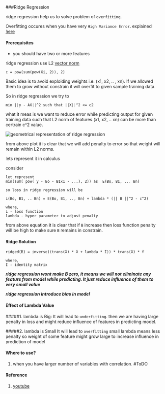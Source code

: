 ###Ridge Regression

ridge regression help us to solve problem of `overfitting`.

Overfitting occures when you have very `High Variance Error`. explained [here](https://github.com/chetandhembre/NN_Concepts/blob/master/utils/bias%20variance%20tradeoff.md)

#### Prerequisites

- you should have two or more features

ridge regression use L2 [vector norm](https://github.com/chetandhembre/NN_Concepts/blob/master/utils/Vector%20Norm.md)

```
c = pow(sum(pow(Xi, 2)), 2)
```

Basic idea is to avoid exploiding weights i.e. (x1, x2, .. , xn). If we allowed them to grow without constrain it will overfit to given sample training data.

So in ridge regression we try to 

```
min ||y - AX||^2 such that ||X||^2 <= c2
```

what it meas is we want to reduce error while predicting output for given training data such that L2 norm of features (x1, x2, .. xn) can be more than certrain c^2 value. 

![geometrical representation of ridge regression](http://rasbt.github.io/mlxtend/user_guide/general_concepts/regularization-linear_files/l2.png)

from above plot it is clear that we will add penalty to error so that weight will remain within L2 norms.

lets represent it in calculus

consider
 
```
let represent 
min(sum( pow( y - Bo - B1x1 - ...), 2)) as  E(Bo, B1, ... Bn)

so loss in ridge regression will be

L(Bo, B1, .. Bn) = E(Bo, B1, .., Bn) + lambda * (|| B ||^2 - c^2)

where,
L - loss function
lambda - hyper parameter to adjust penalty
```

from above equation it is clear that if `B` increase then loss function penalty will be high to make sure `B` remains in constrain.

#### Ridge Solution
```
ridged(B) = inverse((trans(X) * X + lambda * I)) * trans(X) * Y

where,
I - identity matrix
```

***ridge regression wont make B zero, it means we will not eliminate any feature from model while predicting. It just reduce influence of them to very small value***

***ridge regression introduce bias in model***


#### Effect of Lambda Value

#####1. lambda is Big: 
It will lead to `underfitting`.
then we are having large penalty in loss and might reduce influence of features in predicting model.

#####2. lambda is Small
It will lead to `overfitting`
small lambda means less penalty so weight of some feature might grow large to increase influence in prediction of model


#### Where to use?
1. when you have larger number of variables with correlation.
#ToDO




#### Reference 
1. [youtube](https://www.youtube.com/watch?v=5asL5Eq2x0A&index=5&list=PLvcbYUQ5t0UFhdkiCojiFOygmbMU19BFq)